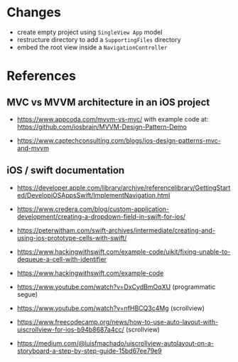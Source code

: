 # Changes
* create empty project using `SingleView App` model
* restructure directory to add a `SupportingFiles` directory
* embed the root view inside a `NavigationController`

# References
## MVC vs MVVM architecture in an iOS project
* https://www.appcoda.com/mvvm-vs-mvc/ with example code at:
  https://github.com/iosbrain/MVVM-Design-Pattern-Demo
  
* https://www.captechconsulting.com/blogs/ios-design-patterns-mvc-and-mvvm

## iOS / swift documentation
* https://developer.apple.com/library/archive/referencelibrary/GettingStarted/DevelopiOSAppsSwift/ImplementNavigation.html
* https://www.credera.com/blog/custom-application-development/creating-a-dropdown-field-in-swift-for-ios/
* https://peterwitham.com/swift-archives/intermediate/creating-and-using-ios-prototype-cells-with-swift/

* https://www.hackingwithswift.com/example-code/uikit/fixing-unable-to-dequeue-a-cell-with-identifier
* https://www.hackingwithswift.com/example-code

* https://www.youtube.com/watch?v=DxCydBmOqXU  (programmatic segue)

* https://www.youtube.com/watch?v=nfHBCQ3c4Mg (scrollview)
* https://www.freecodecamp.org/news/how-to-use-auto-layout-with-uiscrollview-for-ios-b94b8687a4cc/ (scrollview)
* https://medium.com/@luisfmachado/uiscrollview-autolayout-on-a-storyboard-a-step-by-step-guide-15bd67ee79e9

